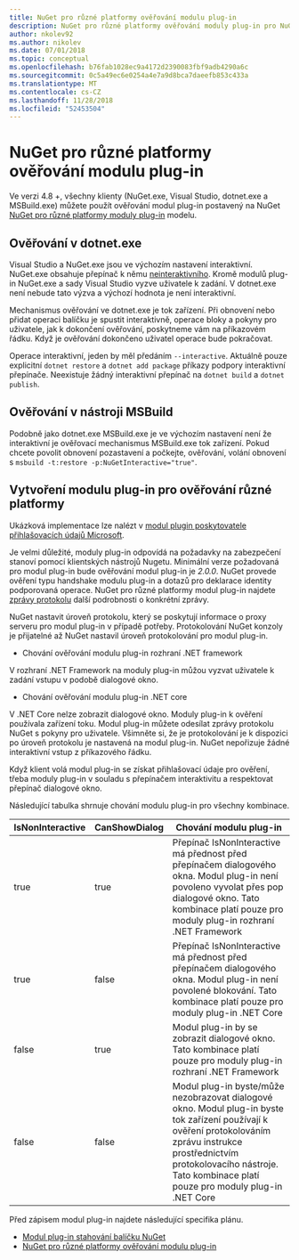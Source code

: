 ```yaml
---
title: NuGet pro různé platformy ověřování modulu plug-in
description: NuGet pro různé platformy ověřování moduly plug-in pro NuGet.exe, dotnet.exe, msbuild.exe a sady Visual Studio
author: nkolev92
ms.author: nikolev
ms.date: 07/01/2018
ms.topic: conceptual
ms.openlocfilehash: b76fab1028ec9a4172d2390083fbf9adb4290a6c
ms.sourcegitcommit: 0c5a49ec6e0254a4e7a9d8bca7daeefb853c433a
ms.translationtype: MT
ms.contentlocale: cs-CZ
ms.lasthandoff: 11/28/2018
ms.locfileid: "52453504"
---
```

# <a name="nuget-cross-platform-authentication-plugin"></a>NuGet pro různé platformy ověřování modulu plug-in

Ve verzi 4.8 +, všechny klienty (NuGet.exe, Visual Studio, dotnet.exe a MSBuild.exe) můžete použít ověřování modul plug-in postavený na NuGet [NuGet pro různé platformy moduly plug-in](NuGet-Cross-Platform-Plugins.md) modelu.

## <a name="authentication-in-dotnetexe"></a>Ověřování v dotnet.exe

Visual Studio a NuGet.exe jsou ve výchozím nastavení interaktivní. NuGet.exe obsahuje přepínač k němu [neinteraktivního](../../tools/nuget-exe-CLI-Reference.md).
Kromě modulů plug-in NuGet.exe a sady Visual Studio vyzve uživatele k zadání.
V dotnet.exe není nebude tato výzva a výchozí hodnota je není interaktivní.

Mechanismus ověřování ve dotnet.exe je tok zařízení. Při obnovení nebo přidat operaci balíčku je spustit interaktivně, operace bloky a pokyny pro uživatele, jak k dokončení ověřování, poskytneme vám na příkazovém řádku.
Když je ověřování dokončeno uživatel operace bude pokračovat.

Operace interaktivní, jeden by měl předáním `--interactive`.
Aktuálně pouze explicitní `dotnet restore` a `dotnet add package` příkazy podpory interaktivní přepínače.
Neexistuje žádný interaktivní přepínač na `dotnet build` a `dotnet publish`.

## <a name="authentication-in-msbuild"></a>Ověřování v nástroji MSBuild

Podobně jako dotnet.exe MSBuild.exe je ve výchozím nastavení není že interaktivní je ověřovací mechanismus MSBuild.exe tok zařízení.
Pokud chcete povolit obnovení pozastavení a počkejte, ověřování, volání obnovení s `msbuild -t:restore -p:NuGetInteractive="true"`.

## <a name="creating-a-cross-platform-authentication-plugin"></a>Vytvoření modulu plug-in pro ověřování různé platformy

Ukázková implementace lze nalézt v [modul plugin poskytovatele přihlašovacích údajů Microsoft](https://github.com/Microsoft/artifacts-credprovider).

Je velmi důležité, moduly plug-in odpovídá na požadavky na zabezpečení stanoví pomocí klientských nástrojů Nugetu.
Minimální verze požadovaná pro modul plug-in bude ověřování modul plug-in je *2.0.0*.
NuGet provede ověření typu handshake modulu plug-in a dotazů pro deklarace identity podporovaná operace.
NuGet pro různé platformy modul plug-in najdete [zprávy protokolu](NuGet-Cross-Platform-Plugins.md#protocol-messages-index) další podrobnosti o konkrétní zprávy.

NuGet nastavit úroveň protokolu, který se poskytují informace o proxy serveru pro modul plug-in v případě potřeby.
Protokolování NuGet konzoly je přijatelné až NuGet nastavil úroveň protokolování pro modul plug-in.

- Chování ověřování modulu plug-in rozhraní .NET framework

V rozhraní .NET Framework na moduly plug-in můžou vyzvat uživatele k zadání vstupu v podobě dialogové okno.

- Chování ověřování modulu plug-in .NET core

V .NET Core nelze zobrazit dialogové okno. Moduly plug-in k ověření používala zařízení toku.
Modul plug-in můžete odesílat zprávy protokolu NuGet s pokyny pro uživatele.
Všimněte si, že je protokolování je k dispozici po úroveň protokolu je nastavená na modul plug-in.
NuGet nepořizuje žádné interaktivní vstup z příkazového řádku.

Když klient volá modul plug-in se získat přihlašovací údaje pro ověření, třeba moduly plug-in v souladu s přepínačem interaktivitu a respektovat přepínač dialogové okno. 

Následující tabulka shrnuje chování modulu plug-in pro všechny kombinace.

| IsNonInteractive | CanShowDialog | Chování modulu plug-in |
| ---------------- | ------------- | --------------- |
| true | true | Přepínač IsNonInteractive má přednost před přepínačem dialogového okna. Modul plug-in není povoleno vyvolat přes pop dialogové okno. Tato kombinace platí pouze pro moduly plug-in rozhraní .NET Framework |
| true | false | Přepínač IsNonInteractive má přednost před přepínačem dialogového okna. Modul plug-in není povolené blokování. Tato kombinace platí pouze pro moduly plug-in .NET Core |
| false | true | Modul plug-in by se zobrazit dialogové okno. Tato kombinace platí pouze pro moduly plug-in rozhraní .NET Framework |
| false | false | Modul plug-in byste/může nezobrazovat dialogové okno. Modul plug-in byste tok zařízení používají k ověření protokolováním zprávu instrukce prostřednictvím protokolovacího nástroje. Tato kombinace platí pouze pro moduly plug-in .NET Core |

Před zápisem modul plug-in najdete následující specifika plánu.

- [Modul plug-in stahování balíčku NuGet](https://github.com/NuGet/Home/wiki/NuGet-Package-Download-Plugin)
- [NuGet pro různé platformy ověřování modulu plug-in](https://github.com/NuGet/Home/wiki/NuGet-cross-plat-authentication-plugin)
